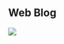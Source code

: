 ## Web Blog

<img src="https://user-images.githubusercontent.com/56281886/178395030-13e2199d-1791-44bb-a369-b9cec08702cc.png">

